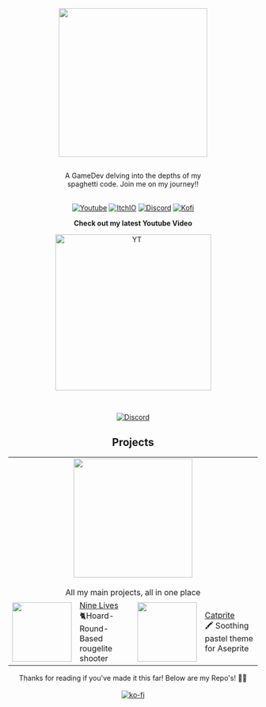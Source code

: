 <div style ="tc display:flex;" align="center">
  <a href="https://www.youtube.com/watch?v=_e9yMqmXWo0"><img src="assets/newprofile.png" height="300"></a>
</div>

## 

<div align="center">A GameDev delving into the depths of my<br> spaghetti code. Join me on my journey!!</div>

<br>
<div align="center">
<p align="center">
<a href="https://www.youtube.com/channel/UCk1zfyn_jBVkkYiQ9FCmtig"><img alt="Youtube" src="https://img.shields.io/badge/youtube-FF0000?&style?&style=for-the-badge&logo=youtube&logoColor=white&alt=youtube style="margin-bottom: 5px;"></a>
<a href="https://sofycodes.itch.io/"><img alt="ItchIO" src="https://img.shields.io/badge/itch.io-fa5c5c?&style?&style=for-the-badge&logo=itch.io&logoColor=white&alt=youtube style="margin-bottom: 5px;"></a>
<a href="https://discord.gg/YH9UYRgQxp"><img alt="Discord" src="https://img.shields.io/badge/Discord-7289da?&style?&style=for-the-badge&logo=discord&logoColor=white&alt=discord style="margin-bottom: 5px;"></a>
<a href="https://ko-fi.com/sofydev"><img alt="Kofi" src="https://img.shields.io/badge/KoFi-FF5E5B?&style?&style=for-the-badge&logo=ko-fi&logoColor=white&alt=ko-fi style="margin-bottom: 5px;"></a>
</p>
	
**Check out my latest Youtube Video**


<a href="https://www.youtube.com/watch?v=JK5_4yeGQKk" target="_blank"><img src="assets/thumbnail1.jpg" alt="YT" height="315" />
</a>

<br>

<p align="center">
<a href="https://discord.gg/YH9UYRgQxp"><img alt="Discord" src="assets/discord.png"></a>
</p>

## Projects

<table align="center">
    <tr>
        <td colspan="4" align="center"><a><img src="assets/newprofile.png" style="height:240px"></a><br><b></b><br>
		All my main projects, all in one place</td>
    </tr>
    <tr>
        <td align="right"><a href="https://sofydev.itch.io/nine-lives"><img src="assets/Nyat.png" style="width:120px"></a></td>
        <td><a href="https://sofydev.itch.io/nine-lives">Nine Lives</a><br>🐈Hoard-Round-Based rougelite shooter</td>
	<td align="right"><a href="https://github.com/SofyCodes/consoleMe"><img src="assets/ase.png" style="width:120px"></a></td>
        <td><a href="https://github.com/catppuccin/aseprite">Catprite</a><br>🖍 Soothing pastel theme for Aseprite</td>
    </tr>
</table>

Thanks for reading if you've made it this far! Below are my Repo's! 🌺🐝
<br>
<br>
[![ko-fi](https://ko-fi.com/img/githubbutton_sm.svg)](https://ko-fi.com/X8X0EIFPZ)


